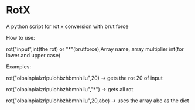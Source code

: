 # RotX
A python script for rot x conversion with brut force

How to use:

rot("input",int(the rot) or "*"(brutforce),Array name, array multiplier int(for lower and upper case)

Examples:

rot("olbalnpialzrlpulohbzhbmnhilu",20) -> gets the rot 20 of input

rot("olbalnpialzrlpulohbzhbmnhilu","*") -> gets all rot 

rot("olbalnpialzrlpulohbzhbmnhilu",20,abc) -> uses the array abc as the dict 
